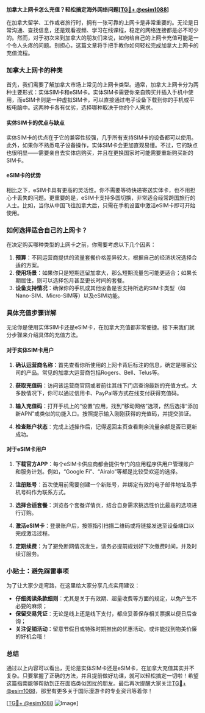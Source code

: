 **加拿大上网卡怎么充值？轻松搞定海外网络问题[[TG💪+ @esim1088](https://t.me/s/esim1088)]**

在加拿大留学、工作或者旅行时，拥有一张可靠的上网卡是非常重要的。无论是日常沟通、查找信息，还是观看视频、学习在线课程，稳定的网络连接都是必不可少的。然而，对于初次来到加拿大的朋友们来说，如何给自己的上网卡充值可能是一个令人头疼的问题。别担心，这篇文章将手把手教你如何轻松完成加拿大上网卡的充值流程。

### 加拿大上网卡的种类

首先，我们需要了解加拿大市场上常见的上网卡类型。通常，加拿大上网卡分为两种主要形式：实体SIM卡和eSIM卡。实体SIM卡需要你亲自购买并插入手机中使用，而eSIM卡则是一种虚拟SIM卡，可以直接通过电子设备下载到你的手机或平板电脑中。这两种卡各有优劣，选择哪种取决于你的个人需求。

#### 实体SIM卡的优点与缺点

实体SIM卡的优点在于它的兼容性较强，几乎所有支持SIM卡的设备都可以使用。此外，如果你不熟悉电子设备操作，实体SIM卡会更加直观易懂。不过，它的缺点也很明显——需要亲自去实体店购买，并且在更换国家时可能需要重新购买新的SIM卡。

#### eSIM卡的优势

相比之下，eSIM卡具有更高的灵活性。你不需要等待快递寄送实体卡，也不用担心卡丢失的问题。更重要的是，eSIM卡支持多国切换，非常适合经常跨国旅行的人士。比如，当你从中国飞往加拿大后，只需在手机设置中激活eSIM卡即可开始使用。

### 如何选择适合自己的上网卡？

在决定购买哪种类型的上网卡之前，你需要考虑以下几个因素：

1. **预算**：不同运营商提供的流量套餐价格差异较大，根据自己的经济状况选择合适的方案。
2. **使用场景**：如果你只是短期逗留加拿大，那么短期流量包可能更适合；如果长期居住，则可以选择包月甚至更长时间的套餐。
3. **设备支持情况**：确保你的手机或其他设备是否支持所选的SIM卡类型（如Nano-SIM、Micro-SIM等）以及eSIM功能。

### 具体充值步骤详解

无论你是使用实体SIM卡还是eSIM卡，在加拿大充值都非常便捷。接下来我们就分步骤来介绍具体的充值方法。

#### 对于实体SIM卡用户

1. **确认运营商名称**：首先查看你所使用的上网卡背后标注的信息，确定是哪家公司的产品。常见的加拿大运营商包括Rogers、Bell、Telus等。
   
2. **获取充值码**：访问该运营商官网或者前往其线下门店查询最新的充值方式。大多数情况下，你可以通过信用卡、PayPal等方式在线支付获得充值码。

3. **输入充值码**：打开手机上的“设置”应用，找到“移动网络”选项，然后选择“添加新APN”或类似的功能入口。按照提示输入刚刚获得的充值码，并提交验证。

4. **检查账户状态**：完成上述操作后，记得返回主页查看剩余流量余额是否已更新成功。

#### 对于eSIM卡用户

1. **下载官方APP**：每个eSIM卡供应商都会提供专门的应用程序供用户管理账户和服务计划。例如，“Google Fi”、“Airalo”等都是比较受欢迎的选择。

2. **注册账号**：首次使用前需要创建一个新账号，并绑定有效的电子邮件地址及手机号码作为联系方式。

3. **选择合适套餐**：浏览各个套餐详情页，结合自身需求挑选性价比最高的选项进行订购。

4. **激活eSIM卡**：登录账户后，按照指引扫描二维码或将链接发送至设备端口以完成激活过程。

5. **定期续费**：为了避免断网情况发生，请务必提前规划好下次缴费时间，并及时续订服务。

### 小贴士：避免踩雷事项

为了让大家少走弯路，在这里给大家分享几点实用建议：

- **仔细阅读条款细则**：尤其是关于有效期、超量收费等方面的规定，以免产生不必要的麻烦；
- **保留交易凭证**：无论是线上还是线下支付，都应妥善保存相关票据以便日后查询；
- **关注促销活动**：留意节假日或特殊时期推出的优惠活动，或许能找到物美价廉的好机会哦！

### 总结

通过以上内容可以看出，无论是实体SIM卡还是eSIM卡，在加拿大充值其实并不复杂。只要掌握了正确的方法，并且提前做好功课，就可以轻松搞定一切啦！希望这篇指南能够帮助到正在面临类似困扰的朋友。最后再次提醒大家关注[TG💪+ @esim1088](https://t.me/s/esim1088)，那里有更多关于国际漫游卡的专业资讯等着你！

[[TG💪+ @esim1088](https://t.me/s/esim1088) ![Image](https://i.postimg.cc/4NQfJmqS/Snipaste-2025-05-13-00-14-12.png)]